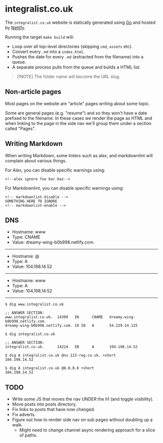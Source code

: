 # integralist.co.uk

The `integralist.co.uk` website is statically generated using [Go][1] and
hosted by [Netlify][2].

Running the target `make build` will:

- Loop over all top-level directories (skipping `cmd`, `assets` etc).
- Convert every `.md` into a `index.html`.
- Pushes the date for every `.md` (extracted from the filename) into a queue.
- A separate process pulls from the queue and builds a HTML list.

> \[!NOTE\]
> The folder name will become the URL slug.

## Non-article pages

Most pages on the website are "article" pages writing about some topic.

Some are general pages (e.g. "resume") and so they won't have a date prefixed to
the filename. In these cases we render the page as HTML and when linking to the
page in the side nav we'll group them under a section called "Pages".

## Writing Markdown

When writing Markdown, some linters such as alex, and markdownlint will complain
about various things.

For Alex, you can disable specific warnings using:

```plain
<!--alex ignore foo bar baz-->
```

For Markdownlint, you can disable specific warnings using:

```plain
<!-- markdownlint-disable -->
SOMETHING HERE TO IGNORE
<!-- markdownlint-enable -->
```

## DNS

- Hostname: www
- Type: CNAME
- Value: dreamy-wing-b0b998.netlify.com.

______________________________________________________________________

- Hostname: @
- Type: A
- Value: 104.198.14.52

______________________________________________________________________

- Hostname: www
- Type: A
- Value: 104.198.14.52

______________________________________________________________________

```shell
$ dig www.integralist.co.uk

;; ANSWER SECTION:
www.integralist.co.uk.  14399   IN      CNAME   dreamy-wing-b0b998.netlify.com.
dreamy-wing-b0b998.netlify.com. 19 IN   A       54.229.14.125

$ dig integralist.co.uk

;; ANSWER SECTION:
integralist.co.uk.      14224   IN      A       104.198.14.52

$ dig A integralist.co.uk @ns.123-reg.co.uk. +short
104.198.14.52

$ dig A integralist.co.uk @8.8.8.8 +short
104.198.14.52
```

## TODO

- Write some JS that moves the nav UNDER the h1 (and toggle visibility).
- Move posts into posts directory.
- Fix links to posts that have now changed.
- Fix adverts.
- Figure out how to render side nav on sub pages without doubling up a walk.
  - Might need to change channel async rendering approach for a slice of paths.

[1]: https://go.dev/
[2]: https://www.netlify.com/
